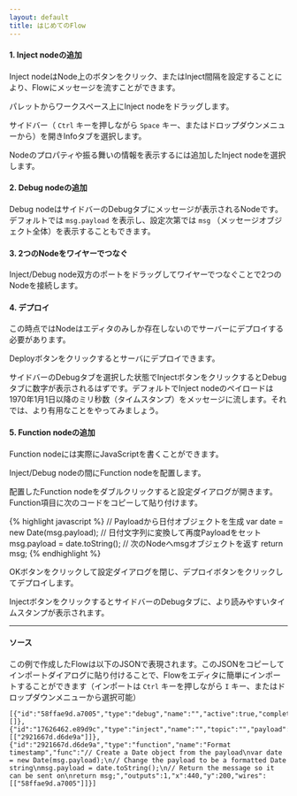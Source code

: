 ```yaml
---
layout: default
title: はじめてのFlow
---
```


#### 1. Inject nodeの追加

Inject nodeはNode上のボタンをクリック、またはInject間隔を設定することにより、Flowにメッセージを流すことができます。

パレットからワークスペース上にInject nodeをドラッグします。

サイドバー（ `Ctrl` キーを押しながら `Space` キー、またはドロップダウンメニューから）を開きInfoタブを選択します。

Nodeのプロパティや振る舞いの情報を表示するには追加したInject nodeを選択します。

#### 2. Debug nodeの追加

Debug nodeはサイドバーのDebugタブにメッセージが表示されるNodeです。デフォルトでは `msg.payload` を表示し、設定次第では `msg` （メッセージオブジェクト全体）を表示することもできます。

#### 3. 2つのNodeをワイヤーでつなぐ

Inject/Debug node双方のポートをドラッグしてワイヤーでつなぐことで2つのNodeを接続します。

#### 4. デプロイ

この時点ではNodeはエディタのみしか存在しないのでサーバーにデプロイする必要があります。

Deployボタンをクリックするとサーバにデプロイできます。

サイドバーのDebugタブを選択した状態でInjectボタンをクリックするとDebugタブに数字が表示されるはずです。デフォルトでInject nodeのペイロードは1970年1月1日以降のミリ秒数（タイムスタンプ）をメッセージに流します。それでは、より有用なことをやってみましょう。

#### 5. Function nodeの追加

Function nodeには実際にJavaScriptを書くことができます。

Inject/Debug nodeの間にFunction nodeを配置します。

配置したFunction nodeをダブルクリックすると設定ダイアログが開きます。Function項目に次のコードをコピーして貼り付けます。

{% highlight javascript %}
// Payloadから日付オブジェクトを生成
var date = new Date(msg.payload);
// 日付文字列に変換して再度Payloadをセット
msg.payload = date.toString();
// 次のNodeへmsgオブジェクトを返す
return msg;
{% endhighlight %}

OKボタンをクリックして設定ダイアログを閉じ、デプロイボタンをクリックしてデプロイします。

InjectボタンをクリックするとサイドバーのDebugタブに、より読みやすいタイムスタンプが表示されます。

***

#### ソース

この例で作成したFlowは以下のJSONで表現されます。このJSONをコピーしてインポートダイアログに貼り付けることで、Flowをエディタに簡単にインポートすることができます（インポートは `Ctrl` キーを押しながら `I` キー、またはドロップダウンメニューから選択可能）


    [{"id":"58ffae9d.a7005","type":"debug","name":"","active":true,"complete":false,"x":640,"y":200,"wires":[]},{"id":"17626462.e89d9c","type":"inject","name":"","topic":"","payload":"","repeat":"","once":false,"x":240,"y":200,"wires":[["2921667d.d6de9a"]]},{"id":"2921667d.d6de9a","type":"function","name":"Format timestamp","func":"// Create a Date object from the payload\nvar date = new Date(msg.payload);\n// Change the payload to be a formatted Date string\nmsg.payload = date.toString();\n// Return the message so it can be sent on\nreturn msg;","outputs":1,"x":440,"y":200,"wires":[["58ffae9d.a7005"]]}]
